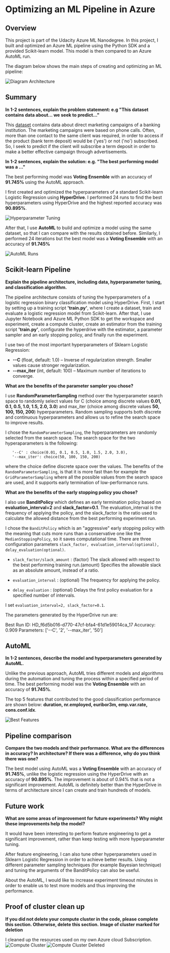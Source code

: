 # Optimizing an ML Pipeline in Azure

## Overview
This project is part of the Udacity Azure ML Nanodegree.
In this project, I built and optimized an Azure ML pipeline using the Python SDK and a provided Scikit-learn model.
This model is then compared to an Azure AutoML run.

The diagram below shows the main steps of creating and optimizing an ML pipeline:

![Diagram Architecture](img/creating-and-optimizing-an-ml-pipeline.png)

## Summary
**In 1-2 sentences, explain the problem statement: e.g "This dataset contains data about... we seek to predict..."**

This <a href="https://automlsamplenotebookdata.blob.core.windows.net/automl-sample-notebook-data/bankmarketing_train.csv">dataset</a> contains data about direct marketing campaigns of a banking institution. The marketing campaigns were based on phone calls. Often, more than one contact to the same client was required, in order to access if the product (bank term deposit) would be ('yes') or not ('no') subscribed. So, I seek to predict if the client will subscribe a term deposit in order to make a better effective campaign through advertisements.

**In 1-2 sentences, explain the solution: e.g. "The best performing model was a ..."**

The best performing model was **Voting Ensemble** with an accuracy of **91.745%** using the AutoML approach. 

I first created and optimized the hyperparameters of a standard Scikit-learn Logistic Regression using **HyperDrive**. I performed 24 runs to find the best hyperparameters using HyperDrive and the highest reported accuracy was **90.895%**. 

![Hyperparameter Tuning](img/logistic-regression-hyperparameter-tuning.png)

After that, I use **AutoML** to build and optimize a model using the same dataset, so that I can compare with the results obtained before. Similarly, I performed 24 iterations but the best model was a **Voting Ensemble** with an accuracy of **91.745%**

![AutoML Runs](img/automl-runs.png)

## Scikit-learn Pipeline
**Explain the pipeline architecture, including data, hyperparameter tuning, and classification algorithm.**

The pipeline architecture consists of tuning the hyperparameters of a logistic regression binary classification model using HyperDrive. First, I start by setting up a training script **'train.py'**, where I create a dataset, train and evaluate a logistic regression model from Scikit-learn. After that, I use Jupyter Notebook and Azure ML Python SDK to get the workspace and experiment, create a compute cluster, create an estimator from the training script **'train.py'**, configurate the hyperdrive with the estimator, a parameter sampler and an early stopping policy, and finally run the experiment.

I use two of the most important hyperparameters of Sklearn Logistic Regression:
* **--C** (float, default: 1.0) – Inverse of regularization strength. Smaller values cause stronger regularization.
* **--max_iter** (int, default: 100) – Maximum number of iterations to converge.

**What are the benefits of the parameter sampler you chose?**

I use **RandomParameterSampling** method over the hyperparameter search space to randomly select values for C (choice among discrete values **0.01, 0.1, 0.5, 1.0, 1.5, 2.0, 3.0**) and max_iter (choice among discrete values **50, 100, 150, 200**) hyperparameters. Random sampling supports both discrete and continuous hyperparameters and allows us to refine the search space to improve results.

I chose the ```RandomParameterSampling```, the hyperparameters are randomly selected from the search space. The search space for the two hyperaparameters is the following:

```
   '--C' : choice(0.01, 0.1, 0.5, 1.0, 1.5, 2.0, 3.0),
   '--max_iter': choice(50, 100, 150, 200)
```

where the choice define discrete space over the values. The benefits of the ```RandomParameterSampling```, is that it is more fast than for example the ```GridParameterSampling``` where all the possible values from the search space are used, and it supports early termination of low-performance runs.

**What are the benefits of the early stopping policy you chose?**

I also use **BanditPolicy** which defines an early termination policy based on **evaluation_interval=2** and **slack_factor=0.1**. The evaluation_interval is the frequency of applying the policy, and the slack_factor is the ratio used to calculate the allowed distance from the best performing experiment run.

I chose the ```BanditPolicy``` which is an "aggressive" early stopping policy with the meaning that cuts more runs than a conservative one like the ```MedianStoppingPolicy```, so it saves computational time. There are three configuration parameters ```slack_factor, evaluation_interval(optional), delay_evaluation(optional)```. 

* ```slack_factor/slack_amount``` : (factor) The slack allowed with respect to the best performing training run.(amount) Specifies the allowable slack as an absolute amount, instead of a ratio.

* ```evaluation_interval``` : (optional) The frequency for applying the policy.

* ```delay_evaluation``` : (optional) Delays the first policy evaluation for a specified number of intervals.

I set ```evaluation_interval=2, slack_factor=0.1```.

The parameters generated by the HyperDrive run are:

Best Run ID: HD_f6d5b016-d770-47cf-bfa4-61d1e59014ca_17
Accuracy: 0.909
Parameters: ['--C', '2', '--max_iter', '50']

## AutoML
**In 1-2 sentences, describe the model and hyperparameters generated by AutoML.**

Unlike the previous approach, AutoML tries different models and algorithms during the automation and tuning the process within a specified period of time. The best performing model was the **Voting Ensemble** with an accuracy of **91.745%**.

The top 5 features that contributed to the good classification performance are shown below: **duration, nr.employed, euribor3m, emp.var.rate, cons.conf.idx**.

![Best Features](img/automl-best-features.png)

## Pipeline comparison
**Compare the two models and their performance. What are the differences in accuracy? In architecture? If there was a difference, why do you think there was one?**

The best model using AutoML was a **Voting Ensemble** with an accuracy of **91.745%**, unlike the logistic regression using the HyperDrive with an accuracy of **90.895%**. The improvement is about of 0.94% that is not a significant improvement. AutoML is definitely better than the HyperDrive in terms of architecture since I can create and train hundreds of models.

## Future work
**What are some areas of improvement for future experiments? Why might these improvements help the model?**

It would have been interesting to perform feature engineering to get a significant improvement, rather than keep testing with more hyperparameter tuning.

After feature engineering, I can also tune other hyperparameters used in Sklearn Logistic Regression in order to achieve better results. Using different parameter sampling techniques (for example Bayesian technique) and tuning the arguments of the BanditPolicy can also be useful.

About the AutoML, I would like to increase experiment timeout minutes in order to enable us to test more models and thus improving the performance.

## Proof of cluster clean up
**If you did not delete your compute cluster in the code, please complete this section. Otherwise, delete this section.**
**Image of cluster marked for deletion**

I cleaned up the resources used on my own Azure cloud Subscription.
![Compute Cluster](img/compute-cluster.png)
![Compute Cluster Deleted](img/compute-clusters-deleted.png)